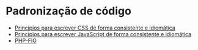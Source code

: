 # Padronização de código

- [Princípios para escrever CSS de forma consistente e idiomática](https://github.com/necolas/idiomatic-css/tree/master/translations/pt-BR)
- [Princípios para escrever JavaScript de forma consistente e idiomática](https://github.com/rwaldron/idiomatic.js/tree/master/translations/pt_BR)
- [PHP-FIG](http://www.php-fig.org/)
